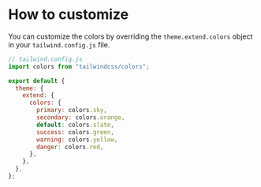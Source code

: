 # How to customize

You can customize the colors by overriding the `theme.extend.colors` object in your `tailwind.config.js` file.

```js
// tailwind.config.js
import colors from "tailwindcss/colors";

export default {
  theme: {
    extend: {
      colors: {
        primary: colors.sky,
        secondary: colors.orange,
        default: colors.slate,
        success: colors.green,
        warning: colors.yellow,
        danger: colors.red,
      },
    },
  },
};
```

